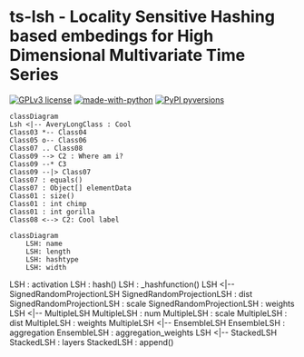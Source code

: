 # ts-lsh - Locality Sensitive Hashing based embedings for High Dimensional Multivariate Time Series

[![GPLv3 license](https://img.shields.io/badge/License-GPLv3-blue.svg)](http://perso.crans.org/besson/LICENSE.html)
[![made-with-python](https://img.shields.io/badge/Made%20with-Python-1f425f.svg)](https://www.python.org/)
[![PyPI pyversions](https://img.shields.io/pypi/pyversions/ansicolortags.svg)](https://pypi.python.org/pypi/pyFTS/)

```mermaid
classDiagram
Lsh <|-- AveryLongClass : Cool
Class03 *-- Class04
Class05 o-- Class06
Class07 .. Class08
Class09 --> C2 : Where am i?
Class09 --* C3
Class09 --|> Class07
Class07 : equals()
Class07 : Object[] elementData
Class01 : size()
Class01 : int chimp
Class01 : int gorilla
Class08 <--> C2: Cool label
```

```mermaid
classDiagram
    LSH: name
    LSH: length
    LSH: hashtype
    LSH: width
```

LSH : activation
    LSH : hash()
    LSH : _hashfunction()
    LSH <|-- SignedRandomProjectionLSH
    SignedRandomProjectionLSH : dist
    SignedRandomProjectionLSH : scale
    SignedRandomProjectionLSH : weights
    LSH <|-- MultipleLSH
    MultipleLSH : num
    MultipleLSH : scale
    MultipleLSH : dist
    MultipleLSH : weights
    MultipleLSH <|-- EnsembleLSH
    EnsembleLSH : aggregation
    EnsembleLSH : aggregation_weights
    LSH <|-- StackedLSH
    StackedLSH : layers
    StackedLSH : append()
